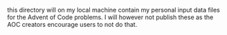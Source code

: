 this directory will on my local machine contain my personal input data 
files for the Advent of Code problems. I will however not publish these
as the AOC creators encourage users to not do that. 
